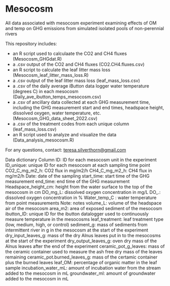 # Mesocosm
All data associated with mesocosm experiment examining effects of OM and temp on GHG emissions from simulated isolated pools of non-perennial rivers

This repository includes:
- an R script used to calculaate the CO2 and CH4 fluxes (Mesocosm_GHGdat.R)
- a .csv output of the CO2 and CH4 fluxes (CO2.CH4.fluxes.csv)
- an R script to calculate the leaf litter mass loss (Mesocosm_leaf_litter_mass_loss.R)
- a .csv output of the leaf litter mass loss (leaf_mass_loss.csv)
- a .csv of the daily average iButton data logger water temperature (degrees C) in each mesocosm (Daily_ave_ibutton_temps_mesocosm.csv)
- a .csv of ancillary data collected at each GHG measurement time, including the GHG measurement start and end times, headspace height, dissolved oxygen, water temperature, etc. (Mesocosm_GHG_data_sheet_2022.csv)
- a .csv of the treatment codes from each unique column (leaf_mass_loss.csv)
- an R script used to analyze and visualize the data (Data_analysis_mesocosm.R)

For any questions, contact: teresa.silverthorn@gmail.com

Data dictionary
Column ID: ID for each mesocosm unit in the experiment
ID_unique: unique ID for each mesocosm at each sampling time point
CO2_C_mg_m2_h: CO2 flux in mg/m2/h
CH4_C_mg_m2_h: CH4 flux in mg/m2/h
Date: date of the sampling
start_time: start time of the GHG measurement
end_time: end time of the GHG measurement
Headspace_height_cm: height from the water surface to the top of the mesocosm in cm
DO_mg_L: dissolved oxygen concentration in mg/L
DO_.: dissolved oxygen concentration in %
Water_temp_C : water temperature from point measurements
Note: notes
volume_L: volume of the headspace air of the mesocosm
area_m2: area of exposed sediment of the mesocosm
ibutton_ID: unique ID for the ibutton datalogger used to continuously measure temperature in the mesocosms
leaf_treatment: leaf treatment type (low, medium, high, or control)
sediment_g: mass of sediments from intermittent river in g in the mesocosm at the start of the experiment
dry_input_leaves_g: mass of the dry Alnus leaves put in to the mesocosms at the start of the experiment
dry_output_leaves_g: oven dry mass of the Alnus leaves after the end of the experiment
ceramic_pot_g_leaves: mass of the ceramic container used to measure the ash free dry mass of the leaves remaining
ceramic_pot.burned_leaves_g: mass of the certamic container plus the burned leaves
leaf_OM: percentage of organic matter in the leaf sample 
incubation_water_mL: amount of incubation water from the stream added to the mesocosm in mL 
groundwater_ml: amount of groundwater added to the mesocosm in mL



